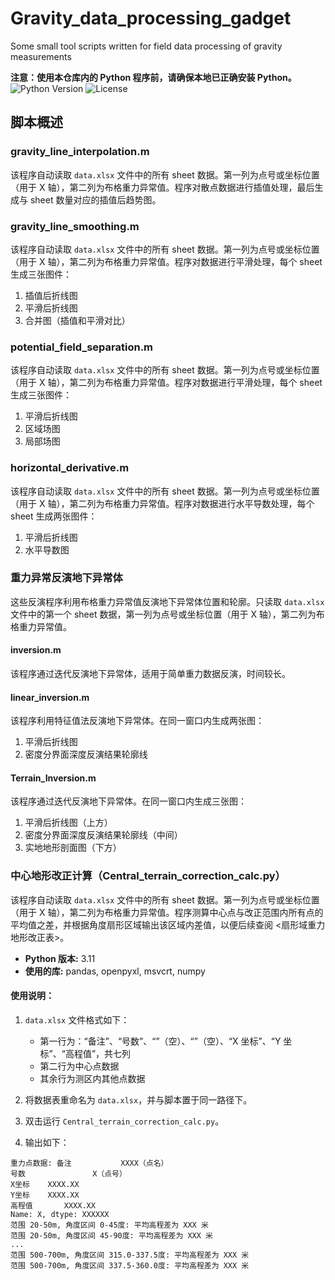 # Gravity_data_processing_gadget

Some small tool scripts written for field data processing of gravity measurements

**注意：使用本仓库内的 Python 程序前，请确保本地已正确安装 Python。**
![Python Version](https://img.shields.io/badge/python-3.11-blue)
![License](https://img.shields.io/badge/license-MIT-green)

## 脚本概述

### gravity_line_interpolation.m
该程序自动读取 `data.xlsx` 文件中的所有 sheet 数据。第一列为点号或坐标位置（用于 X 轴），第二列为布格重力异常值。程序对散点数据进行插值处理，最后生成与 sheet 数量对应的插值后趋势图。

### gravity_line_smoothing.m
该程序自动读取 `data.xlsx` 文件中的所有 sheet 数据。第一列为点号或坐标位置（用于 X 轴），第二列为布格重力异常值。程序对数据进行平滑处理，每个 sheet 生成三张图件：
1. 插值后折线图
2. 平滑后折线图
3. 合并图（插值和平滑对比）

### potential_field_separation.m
该程序自动读取 `data.xlsx` 文件中的所有 sheet 数据。第一列为点号或坐标位置（用于 X 轴），第二列为布格重力异常值。程序对数据进行平滑处理，每个 sheet 生成三张图件：
1. 平滑后折线图
2. 区域场图
3. 局部场图

### horizontal_derivative.m
该程序自动读取 `data.xlsx` 文件中的所有 sheet 数据。第一列为点号或坐标位置（用于 X 轴），第二列为布格重力异常值。程序对数据进行水平导数处理，每个 sheet 生成两张图件：
1. 平滑后折线图
2. 水平导数图

### 重力异常反演地下异常体
这些反演程序利用布格重力异常值反演地下异常体位置和轮廓。只读取 `data.xlsx` 文件中的第一个 sheet 数据，第一列为点号或坐标位置（用于 X 轴），第二列为布格重力异常值。

#### inversion.m
该程序通过迭代反演地下异常体，适用于简单重力数据反演，时间较长。

#### linear_inversion.m
该程序利用特征值法反演地下异常体。在同一窗口内生成两张图：
1. 平滑后折线图
2. 密度分界面深度反演结果轮廓线

#### Terrain_Inversion.m
该程序通过迭代反演地下异常体。在同一窗口内生成三张图：
1. 平滑后折线图（上方）
2. 密度分界面深度反演结果轮廓线（中间）
3. 实地地形剖面图（下方）
   

### 中心地形改正计算（Central_terrain_correction_calc.py）
该程序自动读取 `data.xlsx` 文件中的所有 sheet 数据。第一列为点号或坐标位置（用于 X 轴），第二列为布格重力异常值。程序测算中心点与改正范围内所有点的平均值之差，并根据角度扇形区域输出该区域内差值，以便后续查阅 <扇形域重力地形改正表>。

- **Python 版本:** 3.11
- **使用的库:** pandas, openpyxl, msvcrt, numpy

#### 使用说明：

1. `data.xlsx` 文件格式如下：
   - 第一行为：“备注”、“号数”、“”（空）、“”（空）、“X 坐标”、“Y 坐标”、“高程值”，共七列
   - 第二行为中心点数据
   - 其余行为测区内其他点数据
   
2. 将数据表重命名为 `data.xlsx`，并与脚本置于同一路径下。

3. 双击运行 `Central_terrain_correction_calc.py`。

4. 输出如下：

```plaintext
重力点数据: 备注           XXXX（点名）
号数               X（点号）
X坐标    XXXX.XX
Y坐标    XXXX.XX
高程值       XXXX.XX
Name: X, dtype: XXXXXX
范围 20-50m, 角度区间 0-45度: 平均高程差为 XXX 米
范围 20-50m, 角度区间 45-90度: 平均高程差为 XXX 米
...
范围 500-700m, 角度区间 315.0-337.5度: 平均高程差为 XXX 米
范围 500-700m, 角度区间 337.5-360.0度: 平均高程差为 XXX 米

